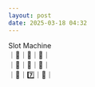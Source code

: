 ```yaml
---
layout: post
date: 2025-03-18 04:32
---
```


Slot Machine<br />
｜🏴｜🤡｜🍒｜<br />
｜🍇｜💎｜🔔｜<br />
｜💎｜7️⃣｜💎｜<br />

